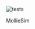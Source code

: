 ![tests](https://github.com/TeamHubOSS/MollieSim/actions/workflows/tests.yml/badge.svg)

MollieSim

